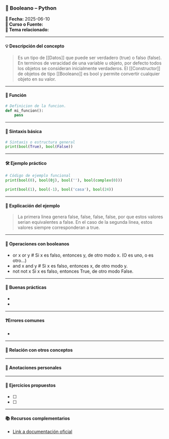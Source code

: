 

### 🐍 Booleano – Python

**📅 Fecha:** 2025-06-10  
**📘 Curso o Fuente:**  
**📍 Tema relacionado:**  

---

#### 💡 Descripción del concepto  
> Es un tipo de [[Datos]] que puede ser verdadero (true) o falso (false). En terminos de veracidad de una variable u objeto, por defecto todos los objetos se consideran inicialmente verdaderos. 
> El [[Constructor]] de objetos de tipo [[Booleano]] es bool y permite convertir cualquier objeto en su valor. 

---
#### 🔧 Función  
```python
# Definicion de la funcion. 
def mi_funcion():
    pass
```

---


#### 📌 Sintaxis básica  
```python
# Sintaxis o estructura general
print(bool(True), bool(False))
```


---

#### 🛠 Ejemplo práctico  
```python
# Código de ejemplo funcional
print(bool(0), bool(0j), bool(''), bool(complex(0)))

print(bool(1), bool(-1), bool('casa'), bool(24))
```

---

#### 🧠 Explicación del ejemplo  
> La primera linea genera false, false, false, false, por que estos valores serian equivalentes a false. 
> En el caso de la segunda linea, estos valores siempre corresponderan a true. 

---

#### 🧪 Operaciones con booleanos  
-  or       x or y # Si x es falso, entonces y, de otro modo x. (O es uno, o es otro...)
- and     x and y # Si x es falso, entonces x, de otro modo y. 
-  not     not x    Si x es falso, entonces True, de otro modo False. 

---

#### 🧭 Buenas prácticas  
-  
-  

---

#### ❓Errores comunes  
-  

---

#### 🧩 Relación con otros conceptos  
>  

---

#### 📝 Anotaciones personales  
>  

---

#### 🔁 Ejercicios propuestos  
- [ ]  
- [ ]  

---

#### 📚 Recursos complementarios  
- [Link a documentación oficial](https://docs.python.org/3/)
